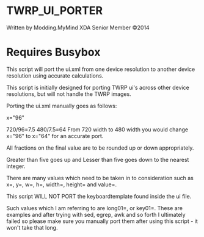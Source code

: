 TWRP_UI_PORTER
=================

Written by Modding.MyMind
XDA Senior Member ©2014

# Requires Busybox

This script will port the ui.xml from one device resolution to another device resolution using accurate calculations.

This script is initially designed for porting TWRP ui's across other device resolutions, but will not handle the TWRP images.

Porting the ui.xml manually goes as follows:

x="96"

720/96=7.5
480/7.5=64
From 720 width to 480 width you would change x="96" to x="64" for an accurate port.

All fractions on the final value are to be rounded up or down appropriately.

Greater than five goes up and Lesser than five goes down to the nearest integer.

There are many values which need to be taken in to consideration such as x=, y=, w=, h=, width=, height= and value=.

This script WILL NOT PORT the keyboardtemplate found inside the ui file.

Such values which I am referring to are long01=, or key01=. These are examples and after trying with sed, egrep, awk and so forth I ultimately failed so please make sure you manually port them after using this script - it won't take that long.
